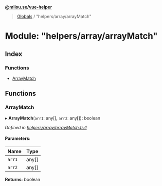 **[@milou.se/vue-helper](../README.md)**

> [Globals](../globals.md) / "helpers/array/arrayMatch"

# Module: "helpers/array/arrayMatch"

## Index

### Functions

* [ArrayMatch](_helpers_array_arraymatch_.md#arraymatch)

## Functions

### ArrayMatch

▸ **ArrayMatch**(`arr1`: any[], `arr2`: any[]): boolean

*Defined in [helpers/array/arrayMatch.ts:1](https://github.com/milou-se/milou-vue-helper/blob/67af96b/src/helpers/array/arrayMatch.ts#L1)*

#### Parameters:

Name | Type |
------ | ------ |
`arr1` | any[] |
`arr2` | any[] |

**Returns:** boolean
